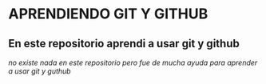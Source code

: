 # APRENDIENDO GIT Y GITHUB

## En este repositorio aprendi a usar git y github

 *no existe nada en este repositorio pero fue de mucha ayuda para aprender a usar git y guthub*
